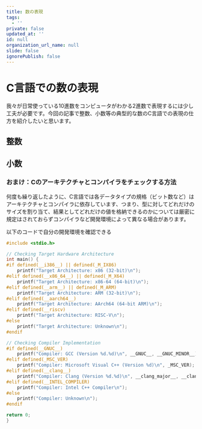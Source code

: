 ```yaml
---
title: 数の表現
tags:
  - ''
private: false
updated_at: ''
id: null
organization_url_name: null
slide: false
ignorePublish: false
---
```

# C言語での数の表現
我々が日常使っている10進数をコンピュータがわかる2進数で表現するには少し工夫が必要です。今回の記事で整数、小数等の典型的な数のC言語での表現の仕方を紹介したいと思います。
## 整数
### 

## 小数



### おまけ：Cのアーキテクチャとコンパイラをチェックする方法
何度も繰り返したように、C言語では各データタイプの規格（ビット数など）はアーキテクチャとコンパイラに依存しています、つまり、型に対してどれだけのサイズを割り当て、結果としてどれだけの値を格納できるのかについては厳密に規定はされておらずコンパイラなど開発環境によって異なる場合があります。

以下のコードで自分の開発環境を確認できる
```C
#include <stdio.h>

// Checking Target Hardware Architecture
int main() {
#if defined(__i386__) || defined(_M_IX86)
    printf("Target Architecture: x86 (32-bit)\n");
#elif defined(__x86_64__) || defined(_M_X64)
    printf("Target Architecture: x86-64 (64-bit)\n");
#elif defined(__arm__) || defined(_M_ARM)
    printf("Target Architecture: ARM (32-bit)\n");
#elif defined(__aarch64__)
    printf("Target Architecture: AArch64 (64-bit ARM)\n");
#elif defined(__riscv)
    printf("Target Architecture: RISC-V\n");
#else
    printf("Target Architecture: Unknown\n");
#endif

// Checking Compiler Implementation
#if defined(__GNUC__)
    printf("Compiler: GCC (Version %d.%d)\n", __GNUC__, __GNUC_MINOR__);
#elif defined(_MSC_VER)
    printf("Compiler: Microsoft Visual C++ (Version %d)\n", _MSC_VER);
#elif defined(__clang__)
    printf("Compiler: Clang (Version %d.%d)\n", __clang_major__, __clang_minor__);
#elif defined(__INTEL_COMPILER)
    printf("Compiler: Intel C++ Compiler\n");
#else
    printf("Compiler: Unknown\n");
#endif

return 0;
}
```

